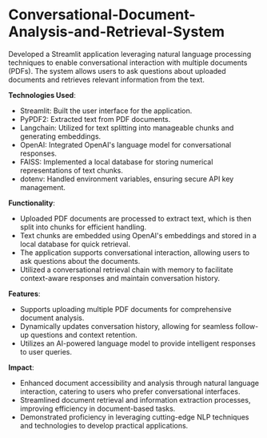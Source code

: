 ﻿# Conversational-Document-Analysis-and-Retrieval-System


Developed a Streamlit application leveraging natural language processing techniques to enable conversational interaction with multiple documents (PDFs). The system allows users to ask questions about uploaded documents and retrieves relevant information from the text.

 **Technologies Used**:
   - Streamlit: Built the user interface for the application.
   - PyPDF2: Extracted text from PDF documents.
   - Langchain: Utilized for text splitting into manageable chunks and generating embeddings.
   - OpenAI: Integrated OpenAI's language model for conversational responses.
   - FAISS: Implemented a local database for storing numerical representations of text chunks.
   - dotenv: Handled environment variables, ensuring secure API key management.

**Functionality**:
   - Uploaded PDF documents are processed to extract text, which is then split into chunks for efficient handling.
   - Text chunks are embedded using OpenAI's embeddings and stored in a local database for quick retrieval.
   - The application supports conversational interaction, allowing users to ask questions about the documents.
   - Utilized a conversational retrieval chain with memory to facilitate context-aware responses and maintain conversation history.

**Features**:
   - Supports uploading multiple PDF documents for comprehensive document analysis.
   - Dynamically updates conversation history, allowing for seamless follow-up questions and context retention.
   - Utilizes an AI-powered language model to provide intelligent responses to user queries.

**Impact**:
   - Enhanced document accessibility and analysis through natural language interaction, catering to users who prefer conversational interfaces.
   - Streamlined document retrieval and information extraction processes, improving efficiency in document-based tasks.
   - Demonstrated proficiency in leveraging cutting-edge NLP techniques and technologies to develop practical applications.
